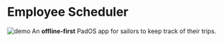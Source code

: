 ﻿# Employee Scheduler

![demo]()
An **offline-first** PadOS app for sailors to keep track of their trips.
